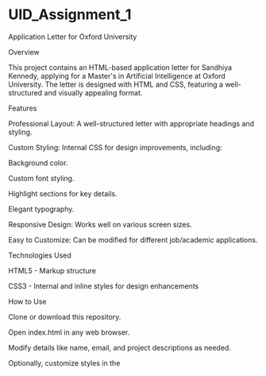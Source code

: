 # UID_Assignment_1

Application Letter for Oxford University

Overview

This project contains an HTML-based application letter for Sandhiya Kennedy, applying for a Master's in Artificial Intelligence at Oxford University. The letter is designed with HTML and CSS, featuring a well-structured and visually appealing format.

Features

Professional Layout: A well-structured letter with appropriate headings and styling.

Custom Styling: Internal CSS for design improvements, including:

Background color.

Custom font styling.

Highlight sections for key details.

Elegant typography.

Responsive Design: Works well on various screen sizes.

Easy to Customize: Can be modified for different job/academic applications.

Technologies Used

HTML5 - Markup structure

CSS3 - Internal and inline styles for design enhancements

How to Use

Clone or download this repository.

Open index.html in any web browser.

Modify details like name, email, and project descriptions as needed.

Optionally, customize styles in the <style> section inside the HTML file.

Installation

No installation required. Simply open the HTML file in a web browser.

Contribution

Feel free to improve the styling or optimize the structure. You can fork this repository and submit a pull request with enhancements.

License

This project is open-source and free to use.

Author

Sandhiya Kennedy
